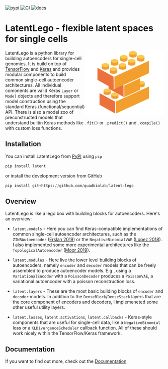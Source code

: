 ![pypi](https://img.shields.io/pypi/v/latent.svg)
![CI](https://github.com/quadbiolab/latent-lego/workflows/CI/badge.svg)
![docs](https://github.com/quadbiolab/latent-lego/workflows/docs/badge.svg)

# LatentLego - flexible latent spaces for single cells

<img src="site/assets/images/logo.png" align="right" width="250"/>

LatentLego is a python library for building autoencoders for single-cell genomics. It is build on top of [TensorFlow](https://www.tensorflow.org/) and [Keras](https://keras.io/) and provides modular components to build common single-cell autoencoder architectures. All individual comonents are valid Keras `Layer` or `Model` objects and therefore support model construction using the standard Keras (functional/sequential) API. There is also a model zoo of preconstructed models that understand builtin Keras methods like `.fit()` or `.predict()` and `.compile()` with custom loss functions.

## Installation

You can install LatentLego from [PyPI](https://pypi.org/project/latent/) using `pip`

```python
pip install latent
```

or install the development version from GitHub

```python
pip install git+https://github.com/quadbiolab/latent-lego
```

## Overview

LatentLego is like a lego box with building blocks for autoencoders. Here's an overview:

* `latent.models` - Here you can find Keras-compatible implementations of common single-cell autoencoder architectures, such as the `ZINBAutoencoder` ([Erslan 2019](https://www.nature.com/articles/s41467-018-07931-2)) or the `NegativeBinomialVAE` ([Lopez 2018](https://www.nature.com/articles/s41592-018-0229-2)). I also implemented some more experimental architectures like the `TopologicalAutoencoder` ([Moor 2019](https://arxiv.org/abs/1906.00722)).

* `latent.modules` - Here live the lower level building blocks of autoencoders, namely `encoder` and `decoder` models that can be freely assembled to produce autoencoder models. E.g., using a `VariationalEncoder` with a `PoissonDecoder` produces a `PoissonVAE`, a variational autoencoder with a poisson reconstruction loss.

* `latent.layers` - These are the most basic building blocks of `encoder` and `decoder` models. In addition to the `DenseBlock`/`DenseStack` layers that are the core component of encoders and decoders, I implemeneted some other useful utility layers.

* `latent.losses`, `latent.activations`, `latent.callbacks` - Keras-style components that are useful for single-cell data, like a `NegativeBinomial` loss or a `KLDivergenceScheduler` callback function. All of these should work nicely within the TensorFlow/Keras framework.


## Documentation

If you want to find out more, check out the [Documentation](https://quadbiolab.github.io/latent-lego/).

